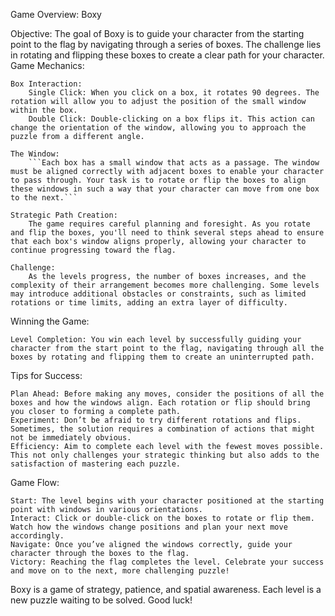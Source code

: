 Game Overview: Boxy

Objective: The goal of Boxy is to guide your character from the starting point to the flag by navigating through a series of boxes. The challenge lies in rotating and flipping these boxes to create a clear path for your character.
Game Mechanics:

    Box Interaction:
        Single Click: When you click on a box, it rotates 90 degrees. The rotation will allow you to adjust the position of the small window within the box.
        Double Click: Double-clicking on a box flips it. This action can change the orientation of the window, allowing you to approach the puzzle from a different angle.

    The Window:
        ```Each box has a small window that acts as a passage. The window must be aligned correctly with adjacent boxes to enable your character to pass through. Your task is to rotate or flip the boxes to align these windows in such a way that your character can move from one box to the next.```

    Strategic Path Creation:
        The game requires careful planning and foresight. As you rotate and flip the boxes, you'll need to think several steps ahead to ensure that each box's window aligns properly, allowing your character to continue progressing toward the flag.

    Challenge:
        As the levels progress, the number of boxes increases, and the complexity of their arrangement becomes more challenging. Some levels may introduce additional obstacles or constraints, such as limited rotations or time limits, adding an extra layer of difficulty.

Winning the Game:

    Level Completion: You win each level by successfully guiding your character from the start point to the flag, navigating through all the boxes by rotating and flipping them to create an uninterrupted path.

Tips for Success:

    Plan Ahead: Before making any moves, consider the positions of all the boxes and how the windows align. Each rotation or flip should bring you closer to forming a complete path.
    Experiment: Don’t be afraid to try different rotations and flips. Sometimes, the solution requires a combination of actions that might not be immediately obvious.
    Efficiency: Aim to complete each level with the fewest moves possible. This not only challenges your strategic thinking but also adds to the satisfaction of mastering each puzzle.

Game Flow:

    Start: The level begins with your character positioned at the starting point with windows in various orientations.
    Interact: Click or double-click on the boxes to rotate or flip them. Watch how the windows change positions and plan your next move accordingly.
    Navigate: Once you’ve aligned the windows correctly, guide your character through the boxes to the flag.
    Victory: Reaching the flag completes the level. Celebrate your success and move on to the next, more challenging puzzle!

Boxy is a game of strategy, patience, and spatial awareness. Each level is a new puzzle waiting to be solved. Good luck!
